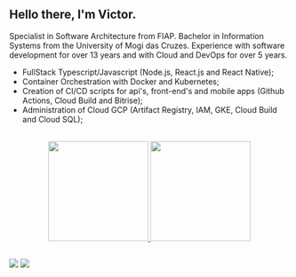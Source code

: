 ## Hello there, I'm Victor.

Specialist in Software Architecture from FIAP. Bachelor in Information Systems from the University of Mogi das Cruzes. Experience with software development for over 13 years and with Cloud and DevOps for over 5 years.

- FullStack Typescript/Javascript (Node.js, React.js and React Native);
- Container Orchestration with Docker and Kubernetes;
- Creation of CI/CD scripts for api's, front-end's and mobile apps (Github Actions, Cloud Build and Bitrise);
- Administration of Cloud GCP (Artifact Registry, IAM, GKE, Cloud Build and Cloud SQL);


<br/>

<div align="center">
  <a href="https://github.com/victorts1991">
  <img height="180em" src="https://github-readme-stats.vercel.app/api?username=victorts1991&show_icons=true&theme=dracula&include_all_commits=true&count_private=true"/>
  <img height="180em" src="https://github-readme-stats.vercel.app/api/top-langs/?username=victorts1991&layout=compact&langs_count=7&theme=dracula"/>
</div>
  
   ##
  
<div> 
  <a href = "mailto:victorts1991@gmail.com"><img src="https://img.shields.io/badge/-Gmail-%23333?style=for-the-badge&logo=gmail&logoColor=white" target="_blank"></a>
  <a href="https://www.linkedin.com/in/victor-toupitzen-specian" target="_blank"><img src="https://img.shields.io/badge/-LinkedIn-%230077B5?style=for-the-badge&logo=linkedin&logoColor=white" target="_blank"></a>  
</div>
